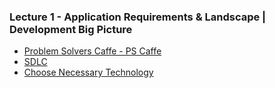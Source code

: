 ### Lecture 1 - Application Requirements & Landscape | Development Big Picture

- [Problem Solvers Caffe - PS Caffe](ps-caffe/README.md)
- [SDLC](sdlc/README.md)
- [Choose Necessary Technology](technology/README.md)
